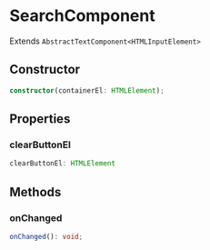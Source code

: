 # SearchComponent

Extends `AbstractTextComponent<HTMLInputElement>`

## Constructor

```ts
constructor(containerEl: HTMLElement);
```

## Properties

### clearButtonEl

```ts
clearButtonEl: HTMLElement
```

## Methods

### onChanged

```ts
onChanged(): void;
```
